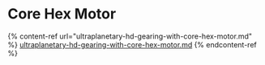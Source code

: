# Core Hex Motor

{% content-ref url="ultraplanetary-hd-gearing-with-core-hex-motor.md" %}
[ultraplanetary-hd-gearing-with-core-hex-motor.md](ultraplanetary-hd-gearing-with-core-hex-motor.md)
{% endcontent-ref %}
